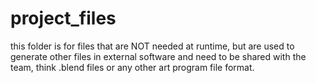 # project_files

this folder is for files that are NOT needed at runtime,
but are used to generate other files in external software
and need to be shared with the team, think .blend files
or any other art program file format.
